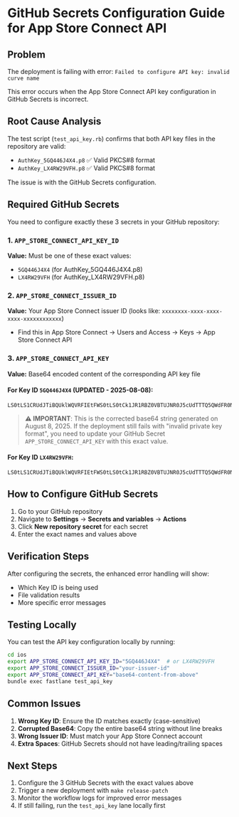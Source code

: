 # GitHub Secrets Configuration Guide for App Store Connect API

## Problem
The deployment is failing with error: `Failed to configure API key: invalid curve name`

This error occurs when the App Store Connect API key configuration in GitHub Secrets is incorrect.

## Root Cause Analysis

The test script (`test_api_key.rb`) confirms that both API key files in the repository are valid:
- `AuthKey_5GQ446J4X4.p8` ✅ Valid PKCS#8 format
- `AuthKey_LX4RW29VFH.p8` ✅ Valid PKCS#8 format

The issue is with the GitHub Secrets configuration.

## Required GitHub Secrets

You need to configure exactly these 3 secrets in your GitHub repository:

### 1. `APP_STORE_CONNECT_API_KEY_ID`
**Value:** Must be one of these exact values:
- `5GQ446J4X4` (for AuthKey_5GQ446J4X4.p8)
- `LX4RW29VFH` (for AuthKey_LX4RW29VFH.p8)

### 2. `APP_STORE_CONNECT_ISSUER_ID`
**Value:** Your App Store Connect issuer ID (looks like: `xxxxxxxx-xxxx-xxxx-xxxx-xxxxxxxxxxxx`)
- Find this in App Store Connect → Users and Access → Keys → App Store Connect API

### 3. `APP_STORE_CONNECT_API_KEY`
**Value:** Base64 encoded content of the corresponding API key file

#### For Key ID `5GQ446J4X4` (UPDATED - 2025-08-08):
```
LS0tLS1CRUdJTiBQUklWQVRFIEtFWS0tLS0tCk1JR1RBZ0VBTUJNR0J5cUdTTTQ5QWdFR0NDcUdTTTQ5QXdFSEJIa3dkd0lCQVFRZ1N2cEhsS1BLdmd6UTB6UjcKZCtlT0x2NTV6ZTB0dWEyOWk3V01hYndHSjZ1Z0NnWUlLb1pJemowREFRZWhSQU5DQUFSblpOV0s5WHhEbys2YwpRdGloSnZTb1o1dUlqY2QwaS9oODBnSDV2UkhsNGdramF6QkttQ3pTTWRuRHMyaE13MDBSbk1RVFhyVjByTEFlCkNlZUxYMXpjCi0tLS0tRU5EIFBSSVZBVEUgS0VZLS0tLS0=
```

> **⚠️ IMPORTANT**: This is the corrected base64 string generated on August 8, 2025. If the deployment still fails with "invalid private key format", you need to update your GitHub Secret `APP_STORE_CONNECT_API_KEY` with this exact value.

#### For Key ID `LX4RW29VFH`:
```
LS0tLS1CRUdJTiBQUklWQVRFIEtFWS0tLS0tCk1JR1RBZ0VBTUJNR0J5cUdTTTQ5QWdFR0NDcUdTTTQ5QXdFSEJIa3dkd0lCQVFRZ1VEajZpU3ZQbTJySzBSeEMKVFVyYnUzWUMxK29pakJnU0d1VzZuSkVsZmtLZ0NnWUlLb1pJemowREFRZWhSQU5DQUFRT1ZVRWc0WEFNbHdWYwo2Rnd5WHh6TmxyUEsxeXMvQzJPSXFxRDZsRExjUjJtakg5MTlvS0ZHUzQ2ZHUwNHBlaFNCT3VRTklMWUlnTDlICjdqRXJCbFdyCi0tLS0tRU5EIFBSSVZBVEUgS0VZLS0tLS0=
```

## How to Configure GitHub Secrets

1. Go to your GitHub repository
2. Navigate to **Settings** → **Secrets and variables** → **Actions**
3. Click **New repository secret** for each secret
4. Enter the exact names and values above

## Verification Steps

After configuring the secrets, the enhanced error handling will show:
- Which Key ID is being used
- File validation results  
- More specific error messages

## Testing Locally

You can test the API key configuration locally by running:
```bash
cd ios
export APP_STORE_CONNECT_API_KEY_ID="5GQ446J4X4"  # or LX4RW29VFH
export APP_STORE_CONNECT_ISSUER_ID="your-issuer-id"
export APP_STORE_CONNECT_API_KEY="base64-content-from-above"
bundle exec fastlane test_api_key
```

## Common Issues

1. **Wrong Key ID**: Ensure the ID matches exactly (case-sensitive)
2. **Corrupted Base64**: Copy the entire base64 string without line breaks
3. **Wrong Issuer ID**: Must match your App Store Connect account
4. **Extra Spaces**: GitHub Secrets should not have leading/trailing spaces

## Next Steps

1. Configure the 3 GitHub Secrets with the exact values above
2. Trigger a new deployment with `make release-patch`
3. Monitor the workflow logs for improved error messages
4. If still failing, run the `test_api_key` lane locally first

